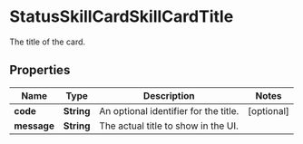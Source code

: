 

# StatusSkillCardSkillCardTitle

The title of the card.

## Properties

| Name | Type | Description | Notes |
|------------ | ------------- | ------------- | -------------|
|**code** | **String** | An optional identifier for the title. |  [optional] |
|**message** | **String** | The actual title to show in the UI. |  |



